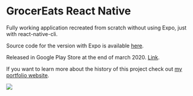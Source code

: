 # GrocerEats React Native
Fully working application recreated from scratch without using Expo, just with react-native-cli.

Source code for the version with Expo is available [here](https://github.com/DominikHinc/GrocerEats).

Released in Google Play Store at the end of march 2020. [Link](https://play.google.com/store/apps/details?id=pl.dominik.hinc.grocereats "Link").

If you want to learn more about the history of this project check out [my portfolio website](https://dominikhinc.pl/ "my portfolio website").

![](https://lh3.googleusercontent.com/yCly3T3-oi-y_7BDT7Ot7K9Wxh3gMoFroPp5U5YhfKgN5EL_mWSOPYX8aarI5bCv9LrOQqpdxxPhnILKwWnMBeFeCyF51zUgQ2WroPz7Uokotwv0s11CVgv4QmrJyYCMKxlBg6tGU5KrDtXuLXvi-BoW7m9n-4-migZU6g-TF-gFZ4nBs8JCTpylQt8SysaECu4Uhlup5NkXU32YgJkb75Z6JKptWe_ZNOqBIbtwn5D_i6vXWEwVXAjOV8ZoRpYDpAFIY9fzfvZglUV_JO21SqSeajuE26PouZ2ahAlHgXTo9EfPJKiPzdewnmnc_4vKMqfmZ7QUPRIiNzFJk0R0H9vb_j9lnlT_hxbxFe8-ZZbIp5RGRErvkotW0SkPt1gSj5AcngDe5aQg8egkB5Iq9IOKUoN1-8DD0RhQ3O-wSJecFh51jVlDPMgsgGyocLlsDSokLyCI2wAAtjbZVyRF6ubr3vtGpgdb_Up2lL-kK6NaE0qrnbIr6DHdCQd54bO9sydhKhT2gXQV9f35BCcs9AJ6kwDmCrmNtrG7RAzM5fPl8HtVGNdHuQhiZL24IdDPNaoYoq8APEBki5vKR2cd0xHlAbbuJQzLfq2kxn7_eWFBLN20y_mrtFXzfmbgVzejN2BKOKQYAK_jn43EnV49GeJ37yIFQ2_aQkk_Jlva-WKHxkga-14mmlAbc8f1ke2aniCls9xh64m1NUXmFwjzZhfr7_hRLXeK-3xFFf80bYBPsiAw7sgI=w357-h775-no)
